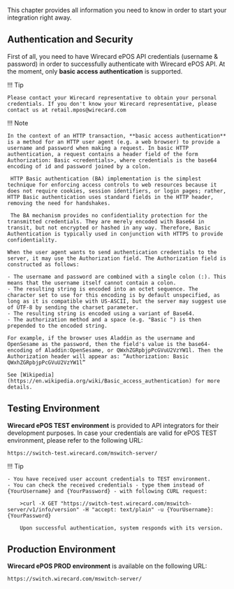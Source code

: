 This chapter provides all information you need to know in order to start your integration right away. 
 
## Authentication and Security

First of all, you need to have Wirecard ePOS API credentials (username & password) in order to successfully authenticate with Wirecard ePOS API. At the moment, only **basic access authentication** is supported.

!!! Tip
    
    Please contact your Wirecard representative to obtain your personal credentials. If you don't know your Wirecard representative, please contact us at retail.mpos@wirecard.com

!!! Note
    
    In the context of an HTTP transaction, **basic access authentication** is a method for an HTTP user agent (e.g. a web browser) to provide a username and password when making a request. In basic HTTP authentication, a request contains a header field of the form Authorization: Basic <credentials>, where credentials is the base64 encoding of id and password joined by a colon.
     
     HTTP Basic authentication (BA) implementation is the simplest technique for enforcing access controls to web resources because it does not require cookies, session identifiers, or login pages; rather, HTTP Basic authentication uses standard fields in the HTTP header, removing the need for handshakes.
     
     The BA mechanism provides no confidentiality protection for the transmitted credentials. They are merely encoded with Base64 in transit, but not encrypted or hashed in any way. Therefore, Basic Authentication is typically used in conjunction with HTTPS to provide confidentiality.
    
    When the user agent wants to send authentication credentials to the server, it may use the Authorization field. The Authorization field is constructed as follows:
    
    - The username and password are combined with a single colon (:). This means that the username itself cannot contain a colon. 
    - The resulting string is encoded into an octet sequence. The character set to use for this encoding is by default unspecified, as long as it is compatible with US-ASCII, but the server may suggest use of UTF-8 by sending the charset parameter. 
    - The resulting string is encoded using a variant of Base64.
    - The authorization method and a space (e.g. "Basic ") is then prepended to the encoded string. 

    For example, if the browser uses Aladdin as the username and OpenSesame as the password, then the field's value is the base64-encoding of Aladdin:OpenSesame, or QWxhZGRpbjpPcGVuU2VzYW1l. Then the Authorization header will appear as: “Authorization: Basic QWxhZGRpbjpPcGVuU2VzYW1l”
    
    See [Wikipedia](https://en.wikipedia.org/wiki/Basic_access_authentication) for more details.

## Testing Environment

**Wirecard ePOS TEST environment** is provided to API integrators for their development purposes. In case your credentials are valid for ePOS TEST environment, please refer to the following URL:
       
    https://switch-test.wirecard.com/mswitch-server/

!!! Tip
    
    - You have received user account credentials to TEST environment.
    - You can check the received credentials - type them instead of {YourUsername} and {YourPassword} - with following CURL request: 
        
        >curl -X GET "https://switch-test.wirecard.com/mswitch-server/v1/info/version" -H "accept: text/plain" -u {YourUsername}:{YourPassword}
    
        Upon successful authentication, system responds with its version.
        
## Production Environment

**Wirecard ePOS PROD environment** is available on the following URL:

    https://switch.wirecard.com/mswitch-server/